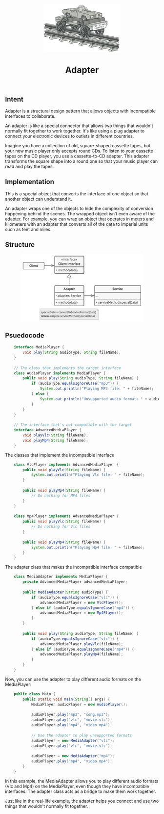 <div align="center" id="top">
  <a href="">
    <img src="../assets/imgs/bgs/adapter.png" alt="Logo" width="250px">
  </a>

  <h1 align="center">Adapter</h1>
</div>

<br />

## Intent
Adapter is a structural design pattern that allows objects with incompatible interfaces to collaborate.

An adapter is like a special connector that allows two things that wouldn't normally fit together to work together. It's like using a plug adapter to connect your electronic devices to outlets in different countries.

Imagine you have a collection of old, square-shaped cassette tapes, but your new music player only accepts round CDs. To listen to your cassette tapes on the CD player, you use a cassette-to-CD adapter. This adapter transforms the square shape into a round one so that your music player can read and play the tapes.

## Implementation
This is a special object that converts the interface of one object so that another object can understand it.

An adapter wraps one of the objects to hide the complexity of conversion happening behind the scenes. The wrapped object isn’t even aware of the adapter. For example, you can wrap an object that operates in meters and kilometers with an adapter that converts all of the data to imperial units such as feet and miles.

## Structure

<p align="center">
    <img src="../assets/imgs/structures/adapter.png" alt="Singleton Structure" width="400px">
</p>

## Psuedocode

```java
    interface MediaPlayer {
        void play(String audioType, String fileName);
    }

    // The class that implements the target interface
    class AudioPlayer implements MediaPlayer {
        public void play(String audioType, String fileName) {
            if (audioType.equalsIgnoreCase("mp3")) {
                System.out.println("Playing MP3 file: " + fileName);
            } else {
                System.out.println("Unsupported audio format: " + audioType);
            }
        }
    }

    // The interface that's not compatible with the target
    interface AdvancedMediaPlayer {
        void playVlc(String fileName);
        void playMp4(String fileName);
    }
```

The classes that implement the incompatible interface

```java
    class VlcPlayer implements AdvancedMediaPlayer {
        public void playVlc(String fileName) {
            System.out.println("Playing Vlc file: " + fileName);
        }

        public void playMp4(String fileName) {
            // Do nothing for MP4 files
        }
    }

    class Mp4Player implements AdvancedMediaPlayer {
        public void playVlc(String fileName) {
            // Do nothing for Vlc files
        }

        public void playMp4(String fileName) {
            System.out.println("Playing Mp4 file: " + fileName);
        }
    }
```

 The adapter class that makes the incompatible interface compatible

```java
    class MediaAdapter implements MediaPlayer {
        private AdvancedMediaPlayer advancedMediaPlayer;

        public MediaAdapter(String audioType) {
            if (audioType.equalsIgnoreCase("vlc")) {
                advancedMediaPlayer = new VlcPlayer();
            } else if (audioType.equalsIgnoreCase("mp4")) {
                advancedMediaPlayer = new Mp4Player();
            }
        }

        public void play(String audioType, String fileName) {
            if (audioType.equalsIgnoreCase("vlc")) {
                advancedMediaPlayer.playVlc(fileName);
            } else if (audioType.equalsIgnoreCase("mp4")) {
                advancedMediaPlayer.playMp4(fileName);
            }
        }
    }
```

Now, you can use the adapter to play different audio formats on the MediaPlayer:

```java
    public class Main {
        public static void main(String[] args) {
            MediaPlayer audioPlayer = new AudioPlayer();

            audioPlayer.play("mp3", "song.mp3");
            audioPlayer.play("vlc", "movie.vlc");
            audioPlayer.play("mp4", "video.mp4");

            // Use the adapter to play unsupported formats
            audioPlayer = new MediaAdapter("vlc");
            audioPlayer.play("vlc", "movie.vlc");

            audioPlayer = new MediaAdapter("mp4");
            audioPlayer.play("mp4", "video.mp4");
        }
    }
```

In this example, the MediaAdapter allows you to play different audio formats (Vlc and Mp4) on the MediaPlayer, even though they have incompatible interfaces. The adapter class acts as a bridge to make them work together.

Just like in the real-life example, the adapter helps you connect and use two things that wouldn't normally fit together.